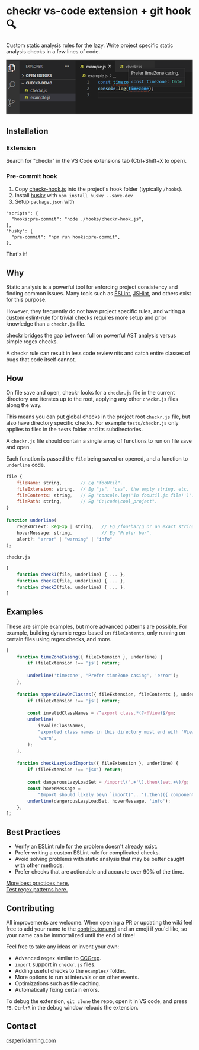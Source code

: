 # checkr vs-code extension + git hook 🔍

Custom static analysis rules for the lazy. Write project specific static analysis checks in a few lines of code.

![Screenshot in action](demo.png)

## Installation

### Extension

Search for "checkr" in the VS Code extensions tab (Ctrl+Shift+X to open).

### Pre-commit hook

1. Copy [checkr-hook.js](./checkr-hook.js) into the project's hook folder (typically `/hooks`).
2. Install [husky](https://github.com/typicode/husky) with `npm install husky --save-dev`
3. Setup `package.json` with

```
"scripts": {
  "hooks:pre-commit": "node ./hooks/checkr-hook.js",
},
"husky": {
  "pre-commit": "npm run hooks:pre-commit",
},
```

That's it!

## Why

Static analysis is a powerful tool for enforcing project consistency and finding common issues. Many tools such as [ESLint](https://eslint.org/), [JSHint](https://jshint.com/), and others exist for this purpose.

However, they frequently do not have project specific rules, and writing a [custom eslint-rule](https://eslint.org/docs/developer-guide/working-with-rules) for trivial checks requires more setup and prior knowledge than a `checkr.js` file.

checkr bridges the gap between full on powerful AST analysis versus simple regex checks.

A checkr rule can result in less code review nits and catch entire classes of bugs that code itself cannot.

## How

On file save and open, checkr looks for a `checkr.js` file in the current directory and iterates up to the root, applying any other `checkr.js` files along the way.

This means you can put global checks in the project root `checkr.js` file, but also have directory specific checks. For example `tests/checkr.js` only applies to files in the `tests` folder and its subdirectories.

A `checkr.js` file should contain a single array of functions to run on file save and open.

Each function is passed the `file` being saved or opened, and a function to `underline` code.

```javascript
file {
    fileName: string,       // Eg "fooUtil".
    fileExtension: string,  // Eg "js", "css", the empty string, etc.
    fileContents: string,   // Eg "console.log('In fooUtil.js file!')".
    filePath: string,       // Eg "C:\code\cool_project".
}

function underline(
    regexOrText: RegExp | string,   // Eg /foo*bar/g or an exact string to match, such as "foobar".
    hoverMessage: string,           // Eg "Prefer bar".
    alert?: "error" | "warning" | "info"
);
```

`checkr.js`

```javascript
[
    function check1(file, underline) { ... },
    function check2(file, underline) { ... },
    function check3(file, underline) { ... },
]
```

## Examples

These are simple examples, but more advanced patterns are possible. For example, building dynamic regex based on `fileContents`, only running on certain files using regex checks, and more.

```javascript
[
	function timeZoneCasing({ fileExtension }, underline) {
		if (fileExtension !== 'js') return;

		underline('timezone', 'Prefer timeZone casing', 'error');
	},

	function appendViewOnClasses({ fileExtension, fileContents }, underline) {
		if (fileExtension !== 'js') return;

		const invalidClassNames = /^export class.*(?<!View)$/gm;
		underline(
			invalidClassNames,
			"exported class names in this directory must end with 'View'.",
			'warn',
		);
	},

	function checkLazyLoadImports({ fileExtension }, underline) {
		if (fileExtension !== 'jsx') return;

		const dangerousLazyLoadSet = /import\('.+'\).then\(set.+\)/g;
		const hoverMessage =
			"Import should likely be\n `import('...').then(({ component }) => setIntegration(component))`";
		underline(dangerousLazyLoadSet, hoverMessage, 'info');
	},
];
```

## Best Practices

- Verify an ESLint rule for the problem doesn't already exist.
- Prefer writing a custom ESLint rule for complicated checks.
- Avoid solving problems with static analysis that may be better caught with other methods.
- Prefer checks that are actionable and accurate over 90% of the time.

[More best practices here.](https://cacm.acm.org/magazines/2018/4/226371-lessons-from-building-static-analysis-tools-at-google/fulltext)  
[Test regex patterns here.](https://www.regextester.com)

## Contributing

All improvements are welcome. When opening a PR or updating the wiki feel free to add your name to the [contributors.md](contributors.md) and an emoji if you'd like, so your name can be immortalized until the end of time!

Feel free to take any ideas or invent your own:

- Advanced regex similar to [CCGrep](https://github.com/yuy-m/CCGrep).
- `import` support in `checkr.js` files.
- Adding useful checks to the `examples/` folder.
- More options to run at intervals or on other events.
- Optimizations such as file caching.
- Automatically fixing certain errors.

To debug the extension, `git clone` the repo, open it in VS code, and press `F5`. `Ctrl+R` in the debug window reloads the extension.

## Contact

cs@eriklanning.com
